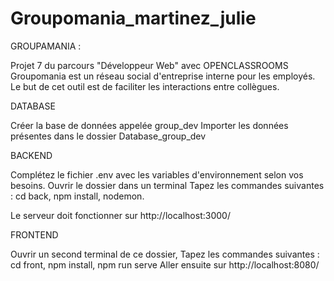 # Groupomania_martinez_julie

GROUPAMANIA :

Projet 7 du parcours "Développeur Web" avec OPENCLASSROOMS
Groupomania est un réseau social d'entreprise interne pour les employés. Le but de cet outil est de faciliter les interactions entre collègues.

DATABASE

Créer la base de données appelée group_dev
Importer les données présentes dans le dossier Database_group_dev

BACKEND

Complétez le fichier .env avec les variables d'environnement selon vos besoins.
Ouvrir le dossier dans un terminal
Tapez les commandes suivantes : cd back, npm install, nodemon.

Le serveur doit fonctionner sur http://localhost:3000/

FRONTEND

Ouvrir un second terminal de ce dossier,
Tapez les commandes suivantes : cd front, npm install, npm run serve Aller ensuite sur http://localhost:8080/
